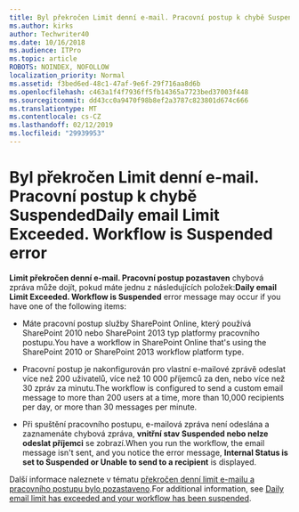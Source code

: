 ```yaml
---
title: Byl překročen Limit denní e-mail. Pracovní postup k chybě Suspended
ms.author: kirks
author: Techwriter40
ms.date: 10/16/2018
ms.audience: ITPro
ms.topic: article
ROBOTS: NOINDEX, NOFOLLOW
localization_priority: Normal
ms.assetid: f3bed6ed-48c1-47af-9e6f-29f716aa8d6b
ms.openlocfilehash: c463a1f4f7936ff5fb14365a7723bed37003f448
ms.sourcegitcommit: dd43cc0a9470f98b8ef2a3787c823801d674c666
ms.translationtype: MT
ms.contentlocale: cs-CZ
ms.lasthandoff: 02/12/2019
ms.locfileid: "29939953"
---
```

# <a name="daily-email-limit-exceeded-workflow-is-suspended-error"></a><span data-ttu-id="33bfa-p102">Byl překročen Limit denní e-mail. Pracovní postup k chybě Suspended</span><span class="sxs-lookup"><span data-stu-id="33bfa-p102">Daily email Limit Exceeded. Workflow is Suspended error</span></span>

 <span data-ttu-id="33bfa-105">**Limit překročen denní e-mail. Pracovní postup pozastaven** chybová zpráva může dojít, pokud máte jednu z následujících položek:</span><span class="sxs-lookup"><span data-stu-id="33bfa-105">**Daily email Limit Exceeded. Workflow is Suspended** error message may occur if you have one of the following items:</span></span> 
  
- <span data-ttu-id="33bfa-106">Máte pracovní postup služby SharePoint Online, který používá SharePoint 2010 nebo SharePoint 2013 typ platformy pracovního postupu.</span><span class="sxs-lookup"><span data-stu-id="33bfa-106">You have a workflow in SharePoint Online that's using the SharePoint 2010 or SharePoint 2013 workflow platform type.</span></span>
    
- <span data-ttu-id="33bfa-107">Pracovní postup je nakonfigurován pro vlastní e-mailové zprávě odeslat více než 200 uživatelů, více než 10 000 příjemců za den, nebo více než 30 zpráv za minutu.</span><span class="sxs-lookup"><span data-stu-id="33bfa-107">The workflow is configured to send a custom email message to more than 200 users at a time, more than 10,000 recipients per day, or more than 30 messages per minute.</span></span>
    
- <span data-ttu-id="33bfa-108">Při spuštění pracovního postupu, e-mailová zpráva není odeslána a zaznamenáte chybová zpráva, **vnitřní stav Suspended nebo nelze odeslat příjemci** se zobrazí.</span><span class="sxs-lookup"><span data-stu-id="33bfa-108">When you run the workflow, the email message isn't sent, and you notice the error message, **Internal Status is set to Suspended or Unable to send to a recipient** is displayed.</span></span> 
    
<span data-ttu-id="33bfa-109">Další informace naleznete v tématu [překročen denní limit e-mailu a pracovního postupu bylo pozastaveno](https://go.microsoft.com/fwlink/?Linkid=2031137).</span><span class="sxs-lookup"><span data-stu-id="33bfa-109">For additional information, see [Daily email limit has exceeded and your workflow has been suspended](https://go.microsoft.com/fwlink/?Linkid=2031137).</span></span>
  
